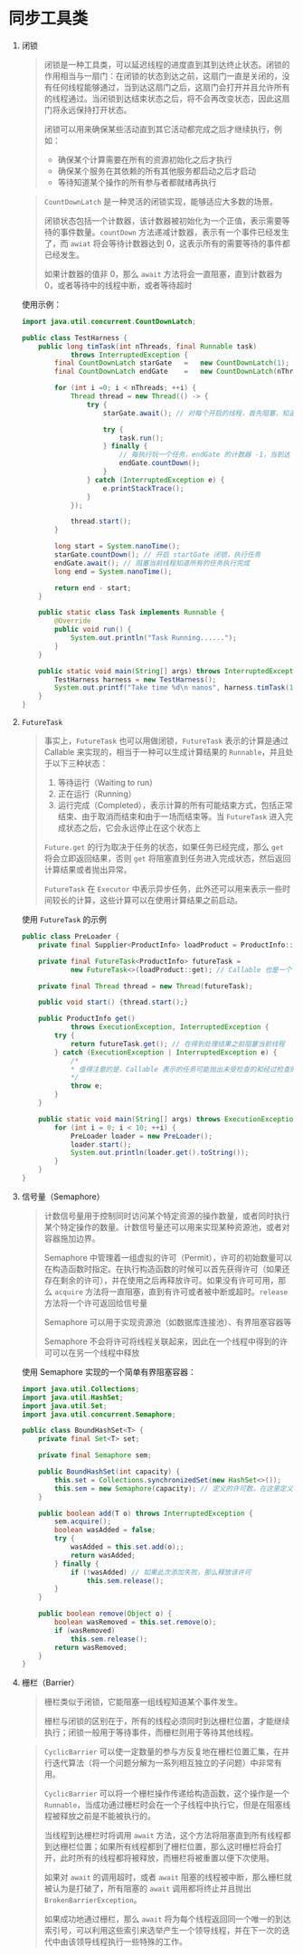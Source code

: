 # 同步工具类

1. 闭锁

   > 闭锁是一种工具类，可以延迟线程的进度直到其到达终止状态。闭锁的作用相当与一扇门：在闭锁的状态到达之前，这扇门一直是关闭的，没有任何线程能够通过，当到达这扇门之后，这扇门会打开并且允许所有的线程通过。当闭锁到达结束状态之后，将不会再改变状态，因此这扇门将永远保持打开状态。
   >
   > 闭锁可以用来确保某些活动直到其它活动都完成之后才继续执行，例如：
   >
   > - 确保某个计算需要在所有的资源初始化之后才执行
   > - 确保某个服务在其依赖的所有其他服务都启动之后才启动
   > - 等待知道某个操作的所有参与者都就绪再执行

   > `CountDownLatch` 是一种灵活的闭锁实现，能够适应大多数的场景。
   >
   > 闭锁状态包括一个计数器，该计数器被初始化为一个正值，表示需要等待的事件数量。`countDown` 方法递减计数器，表示有一个事件已经发生了，而 `awiat` 将会等待计数器达到 0，这表示所有的需要等待的事件都已经发生。
   >
   > 如果计数器的值非 0，那么 `await` 方法将会一直阻塞，直到计数器为 0，或者等待中的线程中断，或者等待超时

   使用示例：

   ```java
   import java.util.concurrent.CountDownLatch;
   
   public class TestHarness {
       public long timTask(int nThreads, final Runnable task)
               throws InterruptedException {
           final CountDownLatch starGate   =   new CountDownLatch(1); // 开始计时的闭锁
           final CountDownLatch endGate    =   new CountDownLatch(nThreads); // 任务执行完时的闭锁
   
           for (int i =0; i < nThreads; ++i) {
               Thread thread = new Thread(() -> {
                   try {
                       starGate.await(); // 对每个开启的线程，首先阻塞，知道 startGate 打开闭锁，任务正式开始
   
                       try {
                           task.run(); 
                       } finally {
                           // 每执行玩一个任务，endGate 的计数器 -1，当到达 0 时则说明所有任务执行结束
                           endGate.countDown();
                       }
                   } catch (InterruptedException e) {
                       e.printStackTrace();
                   }
               });
   
               thread.start();
           }
   
           long start = System.nanoTime();
           starGate.countDown(); // 开启 startGate 闭锁，执行任务
           endGate.await(); // 阻塞当前线程知道所有的任务执行完成
           long end = System.nanoTime();
   
           return end - start;
       }
   
       public static class Task implements Runnable {
           @Override
           public void run() {
               System.out.println("Task Running......");
           }
       }
   
       public static void main(String[] args) throws InterruptedException {
           TestHarness harness = new TestHarness();
           System.out.printf("Take time %d\n nanos", harness.timTask(10, new Task()));
       }
   }

2. `FutureTask`

   > 事实上，`FutureTask` 也可以用做闭锁，`FutureTask` 表示的计算是通过 Callable 来实现的，相当于一种可以生成计算结果的 `Runnable`，并且处于以下三种状态：
   >
   > 1. 等待运行（Waiting to run）
   > 2. 正在运行（Running）
   > 3. 运行完成（Completed），表示计算的所有可能结束方式，包括正常结束、由于取消而结束和由于一场而结束等。当 `FutureTask` 进入完成状态之后，它会永远停止在这个状态上
   >
   > `Future.get` 的行为取决于任务的状态，如果任务已经完成，那么 `get` 将会立即返回结果，否则 `get` 将阻塞直到任务进入完成状态，然后返回计算结果或者抛出异常。
   >
   > `FutureTask` 在 `Executor` 中表示异步任务，此外还可以用来表示一些时间较长的计算，这些计算可以在使用计算结果之前启动。

   使用 `FutureTask` 的示例

   ```java
   public class PreLoader {
       private final Supplier<ProductInfo> loadProduct = ProductInfo::new; // 提供 ProductInfo 对象的 Supplier 函数
   
       private final FutureTask<ProductInfo> futureTask =
               new FutureTask<>(loadProduct::get); // Callable 也是一个 Supplier 类型的函数
   
       private final Thread thread = new Thread(futureTask);
   
       public void start() {thread.start();}
   
       public ProductInfo get()
               throws ExecutionException, InterruptedException {
           try {
               return futureTask.get(); // 在得到处理结果之前阻塞当前线程
           } catch (ExecutionException | InterruptedException e) {
               /* 
               * 值得注意的是，Callable 表示的任务可能抛出未受检查的和经过检查的异常，并且任何代码都有可能抛出一个 Error。
               */
               throw e;
           }
       }
   
       public static void main(String[] args) throws ExecutionException, InterruptedException {
           for (int i = 0; i < 10; ++i) {
               PreLoader loader = new PreLoader();
               loader.start();
               System.out.println(loader.get().toString());
           }
       }
   }
   ```

3. 信号量（Semaphore）

   > 计数信号量用于控制同时访问某个特定资源的操作数量，或者同时执行某个特定操作的数量。计数信号量还可以用来实现某种资源池，或者对容器施加边界。
   >
   > Semaphore 中管理着一组虚拟的许可（Permit），许可的初始数量可以在构造函数时指定。在执行构造函数的时候可以首先获得许可（如果还存在剩余的许可），并在使用之后再释放许可。如果没有许可可用，那么 `acquire` 方法将一直阻塞，直到有许可或者被中断或超时。`release` 方法将一个许可返回给信号量
   >
   > Semaphore 可以用于实现资源池（如数据库连接池）、有界阻塞容器等
   >
   > 
   >
   > Semaphore 不会将许可将线程关联起来，因此在一个线程中得到的许可可以在另一个线程中释放

   使用 Semaphore 实现的一个简单有界阻塞容器：

   ```java
   import java.util.Collections;
   import java.util.HashSet;
   import java.util.Set;
   import java.util.concurrent.Semaphore;
   
   public class BoundHashSet<T> {
       private final Set<T> set;
   
       private final Semaphore sem;
   
       public BoundHashSet(int capacity) {
           this.set = Collections.synchronizedSet(new HashSet<>());
           this.sem = new Semaphore(capacity); // 定义的许可数，在这里定义可以有界容器的大小
       }
   
       public boolean add(T o) throws InterruptedException {
           sem.acquire();
           boolean wasAdded = false;
           try {
               wasAdded = this.set.add(o);;
               return wasAdded;
           } finally {
               if (!wasAdded) // 如果此次添加失败，那么释放该许可
                   this.sem.release();
           }
       }
   
       public boolean remove(Object o) {
           boolean wasRemoved = this.set.remove(o);
           if (wasRemoved)
               this.sem.release();
           return wasRemoved;
       }
   }
   ```

   

4. 栅栏（Barrier）

   > 栅栏类似于闭锁，它能阻塞一组线程知道某个事件发生。
   >
   > 栅栏与闭锁的区别在于，所有的线程必须同时到达栅栏位置，才能继续执行；闭锁一般用于等待事件，而栅栏则用于等待其他线程。

   > `CyclicBarrier` 可以使一定数量的参与方反复地在栅栏位置汇集，在并行迭代算法（将一个问题分解为一系列相互独立的子问题）中非常有用。
   >
   > `CyclicBarrier` 可以将一个栅栏操作传递给构造函数，这个操作是一个 `Runnable`，当成功通过栅栏时会在一个子线程中执行它，但是在阻塞线程被释放之前是不能被执行的。
   >
   > 
   >
   > 当线程到达栅栏时将调用 `await` 方法，这个方法将阻塞直到所有线程都到达栅栏位置；如果所有线程都到了栅栏位置，那么这时栅栏将会打开，此时所有的线程都将被释放，而栅栏将被重置以便下次使用。
   >
   > 如果对 `await` 的调用超时，或者 `await` 阻塞的线程被中断，那么栅栏就被认为是打破了，所有阻塞的 `await` 调用都将终止并且抛出 `BrokenBarrierException`。
   >
   > 如果成功地通过栅栏，那么 `await` 将为每个线程返回同一个唯一的到达索引号，可以利用这些索引来选举产生一个领导线程，并在下一次的迭代中由该领导线程执行一些特殊的工作。